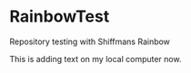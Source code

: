 # RainbowTest
Repository testing with Shiffmans Rainbow

This is adding text on my local computer now. 